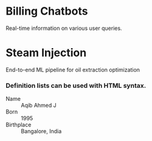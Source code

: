 

# Billing Chatbots

Real-time information on various user queries.

# Steam Injection

End-to-end ML pipeline for oil extraction optimization

### Definition lists can be used with HTML syntax.

<dl>
<dt>Name</dt>
<dd>Aqib Ahmed J</dd>
<dt>Born</dt>
<dd>1995</dd>
<dt>Birthplace</dt>
<dd>Bangalore, India</dd>
</dl>

